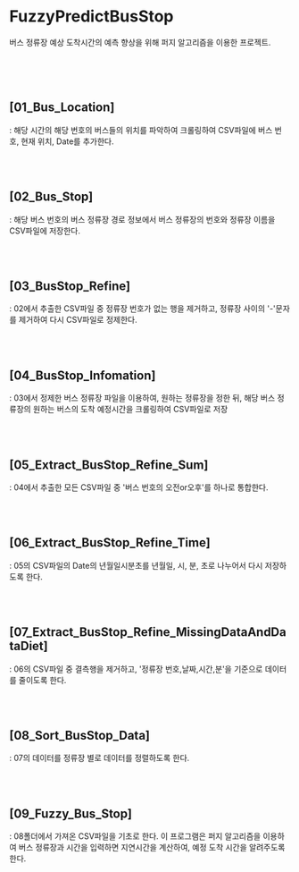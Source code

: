 # FuzzyPredictBusStop
버스 정류장 예상 도착시간의 예측 향상을 위해 퍼지 알고리즘을 이용한 프로젝트. 

<br><br><br>
## [01_Bus_Location]
: 해당 시간의 해당 번호의 버스들의 위치를 파악하여 크롤링하여 CSV파일에 버스 번호, 현재 위치, Date를 추가한다.

<br><br>
## [02_Bus_Stop]
: 해당 버스 번호의 버스 정류장 경로 정보에서 버스 정류장의 번호와 정류장 이름을 CSV파일에 저장한다.

<br><br>
## [03_BusStop_Refine]
:  02에서 추출한 CSV파일 중 정류장 번호가 없는 행을 제거하고, 정류장 사이의 '-'문자를 제거하여 다시 CSV파일로 정제한다.

<br><br>
## [04_BusStop_Infomation]
: 03에서 정제한 버스 정류장 파일을 이용하여, 원하는 정류장을 정한 뒤, 해당 버스 정류장의 원하는 버스의 도착 예정시간을 크롤링하여 CSV파일로 저장

<br><br>
## [05_Extract_BusStop_Refine_Sum]
: 04에서 추출한 모든 CSV파일 중 '버스 번호의 오전or오후'를 하나로 통합한다.

<br><br>
## [06_Extract_BusStop_Refine_Time]
: 05의 CSV파일의 Date의 년월일시분초를 년월일, 시, 분, 초로 나누어서 다시 저장하도록 한다.

<br><br>
## [07_Extract_BusStop_Refine_MissingDataAndDataDiet]
: 06의 CSV파일 중 결측행을 제거하고, '정류장 번호,날짜,시간,분'을 기준으로 데이터를 줄이도록 한다.   

<br><br>
## [08_Sort_BusStop_Data]
: 07의 데이터를 정류장 별로 데이터를 정렬하도록 한다.

<br><br>
## [09_Fuzzy_Bus_Stop]
: 08폴더에서 가져온 CSV파일을 기초로 한다. 이 프로그램은 퍼지 알고리즘을 이용하여 버스 정류장과 시간을 입력하면 지연시간을 계산하여, 예정 도착 시간을 알려주도록 한다.
